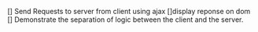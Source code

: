 [] Send Requests to server from client using ajax
[]display reponse on dom
[]  Demonstrate the separation of logic between the client and the server.

